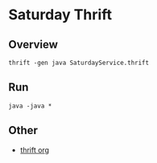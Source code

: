 # Saturday Thrift

## Overview

```shell
thrift -gen java SaturdayService.thrift
```




## Run
```shell
java -java *
```



## Other

- [thrift org](http://thrift.apache.org/)



